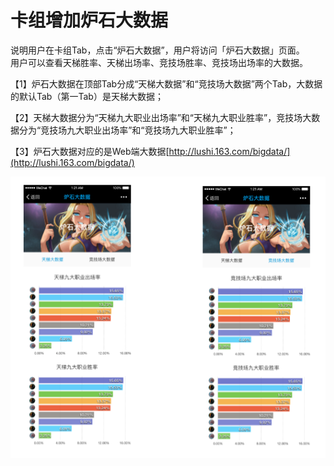 # 卡组增加炉石大数据

说明用户在卡组Tab，点击“炉石大数据”，用户将访问「炉石大数据」页面。  
用户可以查看天梯胜率、天梯出场率、竞技场胜率、竞技场出场率的大数据。

【1】炉石大数据在顶部Tab分成“天梯大数据”和“竞技场大数据”两个Tab，大数据的默认Tab（第一Tab）是天梯大数据；

【2】天梯大数据分为“天梯九大职业出场率”和“天梯九大职业胜率”，竞技场大数据分为“竞技场九大职业出场率”和“竞技场九大职业胜率”；

【3】炉石大数据对应的是Web端大数据[http://lushi.163.com/bigdata/](http://lushi.163.com/bigdata/)

![](/assets/bigdata.png)

